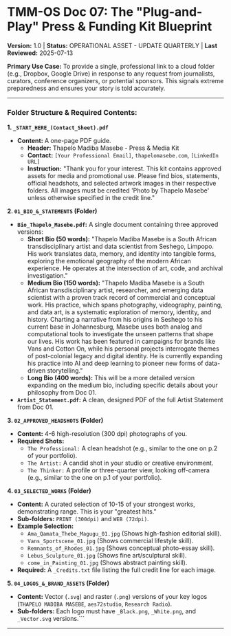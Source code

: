 # TMM-OS Doc 07: The "Plug-and-Play" Press & Funding Kit Blueprint
**Version:** 1.0 | **Status:** OPERATIONAL ASSET - UPDATE QUARTERLY | **Last Reviewed:** 2025-07-13

**Primary Use Case:** To provide a single, professional link to a cloud folder (e.g., Dropbox, Google Drive) in response to any request from journalists, curators, conference organizers, or potential sponsors. This signals extreme preparedness and ensures your story is told accurately.

---

### Folder Structure & Required Contents:

**1. `_START_HERE_(Contact_Sheet).pdf`**
*   **Content:** A one-page PDF guide.
    *   **Header:** Thapelo Madiba Masebe - Press & Media Kit
    *   **Contact:** `[Your Professional Email]`, `thapelomasebe.com`, `[LinkedIn URL]`
    *   **Instruction:** "Thank you for your interest. This kit contains approved assets for media and promotional use. Please find bios, statements, official headshots, and selected artwork images in their respective folders. All images must be credited 'Photo by Thapelo Masebe' unless otherwise specified in the credit line."

**2. `01_BIO_&_STATEMENTS` (Folder)**
*   **`Bio_Thapelo_Masebe.pdf`:** A single document containing three approved versions:
    *   **Short Bio (50 words):** "Thapelo Madiba Masebe is a South African transdisciplinary artist and data scientist from Seshego, Limpopo. His work translates data, memory, and identity into tangible forms, exploring the emotional geography of the modern African experience. He operates at the intersection of art, code, and archival investigation."
    *   **Medium Bio (150 words):** "Thapelo Madiba Masebe is a South African transdisciplinary artist, researcher, and emerging data scientist with a proven track record of commercial and conceptual work. His practice, which spans photography, videography, painting, and data art, is a systematic exploration of memory, identity, and history. Charting a narrative from his origins in Seshego to his current base in Johannesburg, Masebe uses both analog and computational tools to investigate the unseen patterns that shape our lives. His work has been featured in campaigns for brands like Vans and Cotton On, while his personal projects interrogate themes of post-colonial legacy and digital identity. He is currently expanding his practice into AI and deep learning to pioneer new forms of data-driven storytelling."
    *   **Long Bio (400 words):** This will be a more detailed version expanding on the medium bio, including specific details about your philosophy from Doc 01.
*   **`Artist_Statement.pdf`:** A clean, designed PDF of the full Artist Statement from Doc 01.

**3. `02_APPROVED_HEADSHOTS` (Folder)**
*   **Content:** 4-6 high-resolution (300 dpi) photographs of you.
*   **Required Shots:**
    *   `The Professional:` A clean headshot (e.g., similar to the one on p.2 of your portfolio).
    *   `The Artist:` A candid shot in your studio or creative environment.
    *   `The Thinker:` A profile or three-quarter view, looking off-camera (e.g., similar to the one on p.1 of your portfolio).

**4. `03_SELECTED_WORKS` (Folder)**
*   **Content:** A curated selection of 10-15 of your strongest works, demonstrating range. This is your "greatest hits."
*   **Sub-folders:** `PRINT (300dpi)` and `WEB (72dpi)`.
*   **Example Selection:**
    *   `Ama_Qamata_Thebe_Magugu_01.jpg` (Shows high-fashion editorial skill).
    *   `Vans_Sportscene_01.jpg` (Shows commercial lifestyle skill).
    *   `Remnants_of_Rhodes_01.jpg` (Shows conceptual photo-essay skill).
    *   `Lebus_Sculpture_01.jpg` (Shows fine art/sculptural skill).
    *   `come_in_Painting_01.jpg` (Shows abstract painting skill).
*   **Required:** A `_Credits.txt` file listing the full credit line for each image.

**5. `04_LOGOS_&_BRAND_ASSETS` (Folder)**
*   **Content:** Vector (`.svg`) and raster (`.png`) versions of your key logos (`THAPELO MADIBA MASEBE`, `aes72studio`, `Research Radio`).
*   **Sub-folders:** Each logo must have `_Black.png`, `_White.png`, and `_Vector.svg` versions.```
---